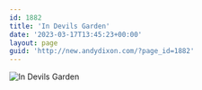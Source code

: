 ```yaml
---
id: 1882
title: 'In Devils Garden'
date: '2023-03-17T13:45:23+00:00'
layout: page
guid: 'http://new.andydixon.com/?page_id=1882'
---
```


![In Devils Garden](https://i0.wp.com/assets.g8x2.ldn.idrivee2-23.com/posters/In%20Devils%20Garden%2001.jpg?w=1200&ssl=1 "In Devils Garden")